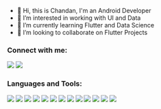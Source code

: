 - 👋 Hi, this is Chandan, I'm an Android Developer
- 👀 I’m interested in working with UI and Data
- 🌱 I’m currently learning Flutter and Data Science
- 💞️ I’m looking to collaborate on Flutter Projects

### Connect with me:

<p align="left">
<a href="https://linkedin.com/in/chandandev/" target="blank"><img src="https://img.icons8.com/color/35/000000/linkedin.png"/></a>
<a href="https://medium.com/@chandan.pro" target="blank"><img src="https://img.icons8.com/color/35/000000/medium.png"/></a>
</p>

### Languages and Tools:

<p>
<img src="https://img.icons8.com/color/35/000000/kotlin.png"/>
<img src="https://img.icons8.com/color/35/000000/dart.png"/>
<img src="https://img.icons8.com/color/35/000000/html-5--v1.png"/> 
<img src="https://img.icons8.com/color/35/000000/css3.png"/> 
<img src="https://img.icons8.com/color/35/000000/javascript--v1.png"/> 
<img src="https://img.icons8.com/color/35/000000/python.png">
<img src="https://img.icons8.com/fluency/35/000000/visual-studio-code-2019.png"/>
<img src="https://img.icons8.com/color/35/000000/git.png"/> 
<img src="https://img.icons8.com/color/35/000000/github.png"/> 
<img src="https://icons8.com/icon/P2AnGyiJxMpp/android-os"/>
<img src="https://img.icons8.com/color/35/000000/flutter.png"/>
<img src="https://img.icons8.com/color/35/000000/numpy.png"/>
<img src="https://img.icons8.com/color/35/000000/pandas.png"/>
</p>

<!---
ChandanInTech/ChandanInTech is a ✨ special ✨ repository because its `README.md` (this file) appears on your GitHub profile.
You can click the Preview link to take a look at your changes.
--->
